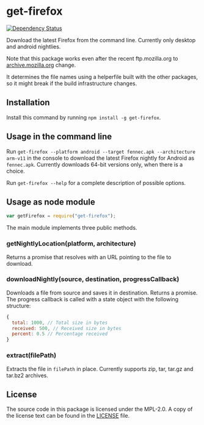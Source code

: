 # get-firefox
[![Dependency Status](https://dependencyci.com/github/freaktechnik/get-firefox/badge)](https://dependencyci.com/github/freaktechnik/get-firefox)

Download the latest Firefox from the command line. Currently only desktop and
android nightlies.

Note that this package works even after the recent ftp.mozilla.org to
[archive.mozilla.org](https://archive.mozilla.org) change.

It determines the file names using a helperfile built with the other packages,
so it might break if the build infrastructure changes.

## Installation

Install this command by running `npm install -g get-firefox`.

## Usage in the command line
Run `get-firefox --platform android --target fennec.apk --architecture arm-v11` in the console to download the latest Firefox nightly for Android as `fennec.apk`. Currently downloads 64-bit versions only, when there is a choice.

Run `get-firefox --help` for a complete description of possible options.

## Usage as node module
```js
var getFirefox = require("get-firefox");
```
The main module implements three public methods.

### getNightlyLocation(platform, architecture)
Returns a promise that resolves with an URL pointing to the file to download.

### downloadNightly(source, destination, progressCallback)
Downloads a file from source and saves it in destination. Returns a promise.
The progress callback is called with a state object with the following structure:
```js
{
  total: 1000, // Total size in bytes
  received: 500, // Received size in bytes
  percent: 0.5 // Percentage received
}
```

### extract(filePath)
Extracts the file in `filePath` in place. Currently supports zip, tar, tar.gz
and tar.bz2 archives.

## License
The source code in this package is licensed under the MPL-2.0. A copy of the
license text can be found in the [LICENSE](LICENSE) file.

